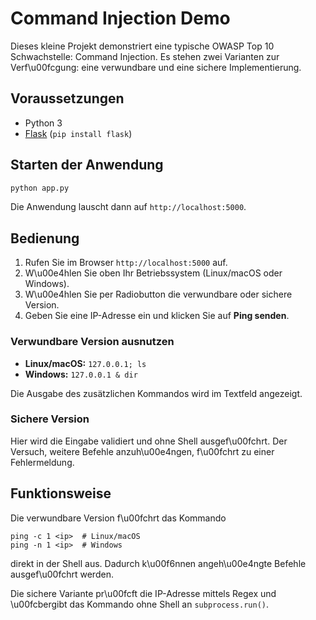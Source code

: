 # Command Injection Demo

Dieses kleine Projekt demonstriert eine typische OWASP Top 10 Schwachstelle: Command Injection.
Es stehen zwei Varianten zur Verf\u00fcgung: eine verwundbare und eine sichere Implementierung.

## Voraussetzungen
* Python 3
* [Flask](https://flask.palletsprojects.com/) (`pip install flask`)

## Starten der Anwendung
```bash
python app.py
```
Die Anwendung lauscht dann auf `http://localhost:5000`.

## Bedienung
1. Rufen Sie im Browser `http://localhost:5000` auf.
2. W\u00e4hlen Sie oben Ihr Betriebssystem (Linux/macOS oder Windows).
3. W\u00e4hlen Sie per Radiobutton die verwundbare oder sichere Version.
4. Geben Sie eine IP-Adresse ein und klicken Sie auf **Ping senden**.

### Verwundbare Version ausnutzen
* **Linux/macOS:** `127.0.0.1; ls`
* **Windows:** `127.0.0.1 & dir`

Die Ausgabe des zusätzlichen Kommandos wird im Textfeld angezeigt.

### Sichere Version
Hier wird die Eingabe validiert und ohne Shell ausgef\u00fchrt. Der Versuch, weitere Befehle anzuh\u00e4ngen, f\u00fchrt zu einer Fehlermeldung.

## Funktionsweise
Die verwundbare Version f\u00fchrt das Kommando
```
ping -c 1 <ip>  # Linux/macOS
ping -n 1 <ip>  # Windows
```
direkt in der Shell aus. Dadurch k\u00f6nnen angeh\u00e4ngte Befehle ausgef\u00fchrt werden.

Die sichere Variante pr\u00fcft die IP-Adresse mittels Regex
und \u00fcbergibt das Kommando ohne Shell an `subprocess.run()`.

